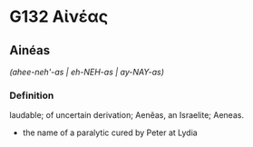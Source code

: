 # G132 Αἰνέας

## Ainéas

_(ahee-neh'-as | eh-NEH-as | ay-NAY-as)_

### Definition

laudable; of uncertain derivation; Aenĕas, an Israelite; Aeneas.

- the name of a paralytic cured by Peter at Lydia

